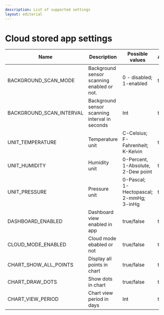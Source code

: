 ```yaml
---
description: List of supported settings
layout: editorial
---
```


# Cloud stored app settings

<table><thead><tr><th>Name</th><th>Description</th><th>Possible values</th><th data-type="checkbox">Android</th><th data-type="checkbox">iOS</th><th data-type="checkbox">Web</th></tr></thead><tbody><tr><td>BACKGROUND_SCAN_MODE</td><td>Background sensor scanning enabled or not.</td><td>0 - disabled; 1-enabled</td><td>true</td><td>false</td><td>false</td></tr><tr><td>BACKGROUND_SCAN_INTERVAL</td><td>Background sensor scanning interval in seconds</td><td>Int</td><td>true</td><td>false</td><td>false</td></tr><tr><td>UNIT_TEMPERATURE</td><td>Temperature unit</td><td>C-Celsius; F-Fahrenheit; K-Kelvin</td><td>true</td><td>false</td><td>false</td></tr><tr><td>UNIT_HUMIDITY</td><td>Humidity unit</td><td>0-Percent, 1-Absolute, 2-Dew point</td><td>true</td><td>false</td><td>false</td></tr><tr><td>UNIT_PRESSURE</td><td>Pressure unit</td><td>0-Pascal; 1-Hectopascal; 2-mmHg; 3-inHg</td><td>true</td><td>false</td><td>false</td></tr><tr><td>DASHBOARD_ENABLED</td><td>Dashboard view enabled in app</td><td>true/false</td><td>true</td><td>false</td><td>false</td></tr><tr><td>CLOUD_MODE_ENABLED</td><td>Cloud mode ebabled or not</td><td>true/false</td><td>true</td><td>false</td><td>false</td></tr><tr><td>CHART_SHOW_ALL_POINTS</td><td>Display all points in chart</td><td>true/false</td><td>true</td><td>false</td><td>false</td></tr><tr><td>CHART_DRAW_DOTS</td><td>Show dots in chart</td><td>true/false</td><td>true</td><td>false</td><td>false</td></tr><tr><td>CHART_VIEW_PERIOD</td><td>Chart view period in days</td><td>Int</td><td>true</td><td>false</td><td>false</td></tr></tbody></table>

